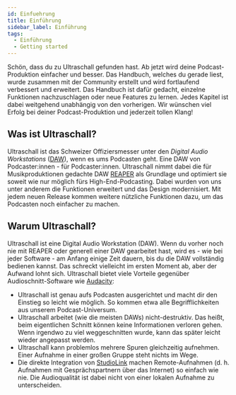 ```yaml
---
id: Einfuehrung
title: Einführung
sidebar_label: Einführung
tags:
  - Einführung
  - Getting started
---
```


Schön, dass du zu Ultraschall gefunden hast. Ab jetzt wird deine Podcast-Produktion einfacher und besser. Das Handbuch, welches du gerade liest, wurde zusammen mit der Community erstellt und wird fortlaufend verbessert und erweitert. Das Handbuch ist dafür gedacht, einzelne Funktionen nachzuschlagen oder neue Features zu lernen. Jedes Kapitel ist dabei weitgehend unabhängig von den vorherigen. Wir wünschen viel Erfolg bei deiner Podcast-Produktion und jederzeit tollen Klang!

## Was ist Ultraschall?
Ultraschall ist das Schweizer Offiziersmesser unter den _Digital Audio Workstations_ ([DAW](https://pad.gwdg.de/XYgv66gbQwSYvFCMQm0WPA?both#DAW)), wenn es ums Podcasten geht. Eine DAW von Podcaster:innen - für Podcaster:innen. Ultraschall nimmt dabei die für Musikproduktionen gedachte DAW [REAPER](https://www.reaper.fm/) als Grundlage und optimiert sie soweit wie nur möglich fürs High-End-Podcasting. Dabei wurden von uns unter anderem die Funktionen erweitert und das Design modernisiert. Mit jedem neuen Release kommen weitere nützliche Funktionen dazu, um das Podcasten noch einfacher zu machen.

## Warum Ultraschall?
Ultraschall ist eine Digital Audio Workstation (DAW). Wenn du vorher noch nie mit REAPER oder generell einer DAW gearbeitet hast, wird es - wie bei jeder Software - am Anfang einige Zeit dauern, bis du die DAW vollständig bedienen kannst. Das schreckt vielleicht im ersten Moment ab, aber der Aufwand lohnt sich. Ultraschall bietet viele Vorteile gegenüber Audioschnitt-Software wie [Audacity](https://www.audacityteam.org/):
* Ultraschall ist genau aufs Podcasten ausgerichtet und macht dir den Einstieg so leicht wie möglich. So kommen etwa alle Begrifflichkeiten aus unserem Podcast-Universum.
* Ultraschall arbeitet (wie die meisten DAWs) nicht-destruktiv. Das heißt, beim eigentlichen Schnitt können keine Informationen verloren gehen. Wenn irgendwo zu viel weggeschnitten wurde, kann das später leicht wieder angepasst werden.
* Ultraschall kann problemlos mehrere Spuren gleichzeitig aufnehmen. Einer Aufnahme in einer großen Gruppe steht nichts im Wege.
* Die direkte Integration von [StudioLink](https://studio-link.de) machen Remote-Aufnahmen (d. h. Aufnahmen mit Gesprächspartnern über das Internet) so einfach wie nie. Die Audioqualität ist dabei nicht von einer lokalen Aufnahme zu unterscheiden.
